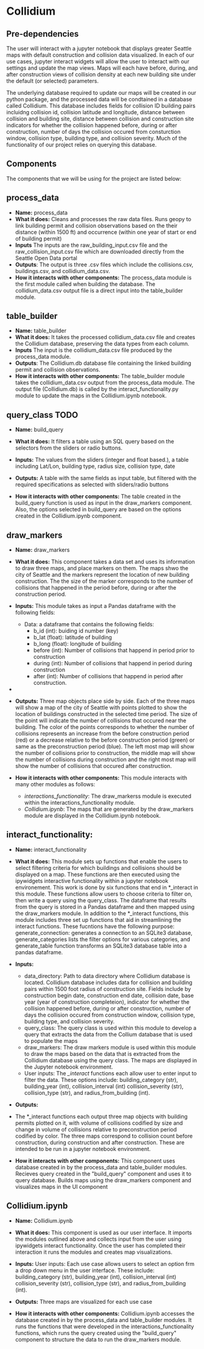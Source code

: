 # Collidium

## Pre-dependencies
The user will interact with a jupyter notebook that displays greater Seattle maps with default construction and collision data visualized. In each of our use cases, jupyter interact widgets will allow the user to interact with our settings and update the map views. Maps will each have before, during, and after construction views of collision density at each new building site under the default (or selected) parameters.

The underlying database required to update our maps will be created in our 
python package, and the processed data will be condtained in a database called Collidium. This database includes fields for collision ID building pairs incluidng collision id, collision latitude and longitude, distance between collision and building site, distance between collision and construction site indicators for whether the collision happened before, during or after construction, number of days the collision occured from consturction window, collision type, building type, and collision severity. Much of the functionality of our project relies on querying this database.


## Components

The components that we will be using for the project are listed below:

## process_data
- **Name:** process_data
- **What it does:** Cleans and processes the raw data files. Runs geopy to link building permit and collision observations based on the their distance (within 1500 ft) and occurrence (within one year of start or end of building permit)
- **Inputs** The inputs are the raw_building_input.csv file and the raw_collision_input.csv file which are downloaded directly from the Seattle Open Data portal
- **Outputs**: The output is three .csv files which include the collisions.csv, buildings.csv, and collidium_data.csv. 
- **How it interacts with other components:** The process_data module is the first module called when building the database. The collidium_data.csv output file is a direct input into the table_builder module.

## table_builder
- **Name:** table_builder
- **What it does:** It takes the processed collidium_data.csv file and creates the Collidium database, preserving the data types from each column. 
- **Inputs** The input is the collidium_data.csv file produced by the process_data module.
- **Outputs**: The Collidium.db database file containing the linked building permit and collision observations.
- **How it interacts with other components:** The table_builder module takes the collidium_data.csv output from the process_data module. The output file (Collidium.db) is called by the interact_functionality.py module to update the maps in the Collidium.ipynb notebook.


## query_class TODO

- **Name:** build_query
- **What it does:** It filters a table using an SQL query based on the selectors from the sliders or radio buttons.

- **Inputs:** The values from the sliders (integer and float based.), a table including Lat/Lon, building type, radius size, collision type, date

- **Outputs:**  A table with the same fields as input table, but filtered with the required specifications as selected with sliders/radio buttons

- **How it interacts with other components:** The table created in the build\_query function is used as input in the draw_markers component. Also, the options selected in build\_query are based on the options created in the Collidium.ipynb component.

## draw_markers

- **Name:** draw_markers

- **What it does:** This component takes a data set and uses its information to draw three maps, and place markers on them. The maps shwo the city of Seattle and the markers represent the location of new building construction. The the size of the marker corresponds to the number of collisions that happened in the period before, during or after the construction period. 

- **Inputs:** This module takes as input a Pandas dataframe with the following fields:
  - Data: a dataframe that contains the following fields:
    - b_id (int): buiding id number (key)
    - b_lat (float): latitude of building
    - b_long (float): longitude of building
    - before (int): Number of collisions that happend in period prior to construction
    - during (int): Number of collisions that happend in period during construction
    - after (int): Number of collisions that happend in period after construction.
- 
- **Outputs:** Three map objects place side by side. Each of the three maps will show a map of the city of Seattle with points plotted to show the location of buildings constructed in the selected time period. The size of the point will indicate the number of collisions that occured near the building. The color of the points corresponds to whether the number of collisions represents an increase from the before construction period (red) or a decrease relative to the before construction period (green) or same as the preconstruction period (blue). The left most map will show the number of collisions prior to construction, the middle map will show the number of collisions during construction and the right most map will show the number of collisions that occured after construction.

- **How it interacts with other components:** This module interacts with many other modules as follows:
  + *interactions_functionality*: The draw\_markerss module is executed within the interactions\_functionality module. 
  + *Collidium.ipynb*: The maps that are generated by the draw_markers module are displayed in the Collidium.ipynb notebook. 

## interact_functionality:
- **Name:** interact_functionality
- **What it does:** This module sets up functions that enable the users to  select filtering criteria for which buildings and collisions should be displayed on a map. These functions are then executed using the ipywidgets interactive functionality within a jupyter notebook environement. This work is done by six functions that end in *\_interact in this module. These functions allow users to choose criteria to filter on, then write a query using the query\_class. The dataframe that results from the query is stored in a Pandas dataframe and then mapped using the draw_markers module. In addition to the *\_interact functions, this module includes three set up functions that aid in streamlining the interact functions. These fucntions have the following purpose: generate\_connection: generates a connection to an SQLite3 database, generate\_categories lists the filter options for various categories, and generate_table function transforms an SQLite3 database table into a pandas dataframe. 
- **Inputs:**
  -  data_directory: Path to data directory where Collidium database is located. Collidium database includes data for collision and building pairs within 1500 foot radius of construction site. Fields include by construction begin date, construction end date, collision date, base year (year of construction completeion), indicator for whether the collision happened before, during or after construction, number of days the collision occured from construction window, collision type, building type, and collision severity.
  -  query_class: The query class is used within this module to develop a query that extracts the data from the Collium database that is used to populate the maps
  -  draw_markers: The draw markers module is used within this module to draw the maps based on the data that is extracted from the Collidium database using the query class. The maps are displayed in the Jupyter notebook environment.
  -  User inputs: The *\_interact* functions each allow user to enter input to filter the data.   These options include: building_category (str), building_year (int), collision_interval (int) collision_severity (str), collision_type (str), and radius_from_building (int).

- **Outputs:** 
- The *\_interact functions each output three map objects with building permits plotted on it, with volume of collisions codified by size and change in volume of collisions relative to preconstruction period codified by color. The three maps correspond to collision count before construction, during construction and after construction. These are intended to be run in a jupyter notebook environment. 

- **How it interacts with other components:** This component uses database created in by the process_data and table_builder modules. Recieves query created in the "build\_query" component and uses it to query database. Builds maps using the draw_markers component and visualizes maps in the UI component 

## Collidium.ipynb
- **Name:** Collidium.ipynb
- **What it does:** This component is used as our user interface. It imports the modules outlined above and collects input from the user using ipywidgets interact functionality. Once the user has completed their interaction it runs the modules and creates map visualizations. 

- **Inputs:**  User inputs: Each use case allows users to select an option frm a drop down menu in the user interface. These include:  building_category (str), building_year (int), collision_interval (int) collision_severity (str), collision_type (str), and radius_from_building (int).

- **Outputs:** Three maps are visualized for each use case

- **How it interacts with other components:** Collidium.ipynb accesses the database created in by the process_data and table_builder modules. It runs the functions that were developed in the interactions_functionality functions, which runs the query created using the "build\_query" component to structure the data to run the draw_markers module.  


  

